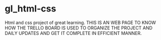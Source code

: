 # gl_html-css
Html and css project of great learning.
THIS IS AN WEB PAGE TO KNOW HOW THE TRELLO BOARD IS USED TO ORGANIZE THE PROJECT AND DAILY UPDATES AND GET IT COMPLETE IN EFFICIENT MANNER.
